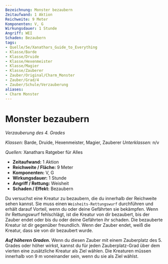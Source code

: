 ```yaml
---
Bezeichnung: Monster bezaubern
Zeitaufwand: 1 Aktion
Reichweite: 9 Meter
Komponenten: V, G
Wirkungsdauer: 1 Stunde
Angriff: WEI
Schaden: Bezaubern
tags:
- Quelle/5e/Xanathars_Guide_to_Everything
- Klasse/Barde
- Klasse/Druide
- Klasse/Hexenmeister
- Klasse/Magier
- Klasse/Zauberer
- Zauber/Original/Charm_Monster
- Zauber/Grad/4
- Zauber/Schule/Verzauberung
aliases:
- Charm Monster
---
```

# Monster bezaubern
_Verzauberung des 4. Grades_

_Klassen:_ Barde, Druide, Hexenmeister, Magier, Zauberer
_Unterklassen:_  n/v

_Quellen:_ Xanathars Ratgeber für Alles

- **Zeitaufwand:** 1 Aktion
- **Reichweite / Fläche:** 9 Meter
- **Komponenten:** V, G
- **Wirkungsdauer:** 1 Stunde
- **Angriff / Rettung:** Weisheit
- **Schaden / Effekt:**  Bezaubern

Du versuchst eine Kreatur zu bezaubern, die du innerhalb der Reichweite sehen kannst. Sie muss einen `Weisheits-Rettungswurf` durchführen und erhält darauf Vorteil, wenn du oder deine Gefährten sie bekämpfen. Wenn ihr Rettungswurf fehlschlägt, ist die Kreatur von dir bezaubert, bis der Zauber endet oder bis du oder deine Gefährten ihr schaden. Die bezauberte Kreatur ist dir gegenüber freundlich. Wenn der Zauber endet, weiß die Kreatur, dass sie von dir bezaubert wurde.

**_Auf höheren Graden._** Wenn du diesen Zauber mit einem Zauberplatz des 5. Grades oder höher wirkst, kannst du für jeden Zauberplatz-Grad über dem vierten eine zusätzliche Kreatur als Ziel wählen. Die Kreaturen müssen innerhalb von 9 m voneinander sein, wenn du sie als Ziel wählst.